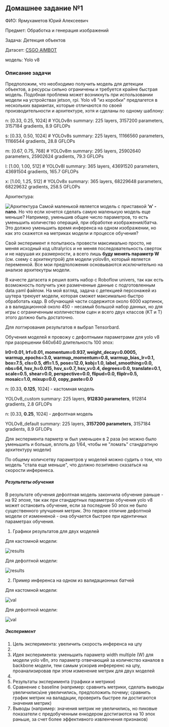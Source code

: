 ## Домашнее задание №1
ФИО: Ярмухаметов Юрий Алексеевич

Предмет: Обработка и генерация изображений

Задача: Детекция объектов

Датасет: [CSGO AIMBOT](https://universe.roboflow.com/new-workspace-rp0z0/csgo-train-yolo-v5)

модель: Yolo v8

### Описание задачи

Предположим, что необходимо получить модель для детекции объектов, а ресурсы сильно ограничены  и требуется крайне быстрая модель. Подобная проблема может возникнуть при использовании модели на устройствах jetson, rpi. Yolo v8 "из коробки" предлагется в нескольких вариантах, которые отличаются по своей производительности и архитектуре, хотя и сделаны по одному шаблону:

  n: [0.33, 0.25, 1024]  # YOLOv8n summary: 225 layers,  3157200 parameters,  3157184 gradients,   8.9 GFLOPs
  
  s: [0.33, 0.50, 1024]  # YOLOv8s summary: 225 layers, 11166560 parameters, 11166544 gradients,  28.8 GFLOPs
  
  m: [0.67, 0.75, 768]   # YOLOv8m summary: 295 layers, 25902640 parameters, 25902624 gradients,  79.3 GFLOPs
  
  l: [1.00, 1.00, 512]   # YOLOv8l summary: 365 layers, 43691520 parameters, 43691504 gradients, 165.7 GFLOPs
  
  x: [1.00, 1.25, 512]   # YOLOv8x summary: 365 layers, 68229648 parameters, 68229632 gradients, 258.5 GFLOPs

Архитектура:

![Архитектура](images/yolov8_arch.png)
Самой маленькой является модель с приставкой **'n' - nano**. Но что если хочется сделать самую маленькую модель еще меньше? Например, уменьшив общее число параметров, то есть уменьшить количество операций, при обработке изображения/батча. Это должно уменьшить время инференса на одном изображении, но как это скажется на метриках модели и процессе обучения? 

Свой эксперимент я попытаюсь провести максимально просто, не меняя исходный код ultralyrics и не меняя последовательность сверток и не нарушая их размерности, а всего лишь **буду менять параметр W** (см. схему с архитекутрой) для модели yolov8n, который является переменной. Все мои предположения основываются исключительно на анализе архитекутры модели.

В качесте датасета я решил взять набор c Roboflow univers, так как есть возможность получить уже размеченные данные с подготовленным data.yaml файлом. На мой взгляд, задача с детекцией персонажей из шутера треюует модели, которая сможет максимально быстро обработать кадр. В обучающей части содержится около 6000 картинок, а в валидационной около 450 - несамый большой набор данных, но для игры с ограниченным колличеством сцен и всего двух классов (KT и T) этого должно быть достаточно.

Для логгирования результатов я выбрал Tensorbard.

Обучения моделей я провожу с дефолтными параметрами для yolo v8 при разрешении 640х640 длительность 100 эпох:

**lr0=0.01, lrf=0.01, momentum=0.937, weight_decay=0.0005, warmup_epochs=3.0, warmup_momentum=0.8, warmup_bias_lr=0.1, box=7.5, cls=0.5, dfl=1.5, pose=12.0, kobj=1.0, label_smoothing=0.0, nbs=64, hsv_h=0.015, hsv_s=0.7, hsv_v=0.4, degrees=0.0, translate=0.1, scale=0.5, shear=0.0, perspective=0.0, flipud=0.0, fliplr=0.5, mosaic=1.0, mixup=0.0, copy_paste=0.0**

n: [0.33, **0.125**, 1024] - кастомная модель

YOLOv8_custom summary: 225 layers, **912830 parameters**, 912814 gradients, 2.8 GFLOPs

n: [0.33, **0.25**, 1024] - дефолтная модель

YOLOv8_default summary: 225 layers, **3157200 parameters**, 3157184 gradients, 8.9 GFLOPs

Для экспермента парметр w был уменьшен в 2 раза (но можно было уменьшить и больше, вплоть до 1/64, чтобы не "ломать" стандратную архитектуру модели)

По общему количсетву параметров у моделей можно судить о том, что модель "стала еще меньше", что должно позитивно сказаться на скорости инференеса.

##### Результаты обучения
В результате обучения дефолтная модель закончила обучение раньше - на 92 эпохе, так как при стандартных параметрах обучения yolo v8 может остановить обучение, если за последние 50 эпох не было существенного улучшения метрик. Это первое отличие дефолтной модели от изменненой - она обучается быстрее при идентичных параметрах обучения.

1. Графики результатов для двух моделей

Для кастомной модели:

![results](runs/detect/yolov8n_custom_params/results.png)

Для дефолтной модели:

![results](runs/detect/yolov8n_default_params/results.png)

2. Пример инференса на одном из валидационных батчей

Для кастомной модели:

![val](runs/detect/yolov8n_custom_params/val_batch0_pred.jpg)

Для дефолтной модели:

![val](runs/detect/yolov8n_default_params/val_batch0_pred.jpg)

##### Эксперимент
1. Цель эксперимента: увеличить скорость инференса на цпу
2. 
3. Идея эксперимента: уменьшить параметр width multiple (W) для модели yolo v8n, это параметр отвечающий за количество каналов в backbone модели, тем самым ускорив инфереренс на цпу, проанализировав при этом изменение метрик для двух моделей
4. 
5. Результаты эксперимента (графики и метрики)
6. Сравнение с baseline (например: сравнить метрики, сделать выводы увеличились\не увеличились, предположить почему; сравнить график метрик на валадации, проверить быстрее ли достигаются значения метрик)
7. Выводы (например: значения метрик не увеличились, но пиковые показатели с предобученным енкодером достигаются на 10 эпох раньше, за счет более эффективного извленчения признаков)

